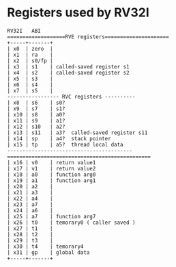# Registers used by RV32I

	RV32I   ABI 
	===================RVE registers=====================
	+-----+-------+
	| x0  | zero  | 
	| x1  | ra    |
	| x2  | s0/fp |
	| x3  | s1    | called-saved register s1
	| x4  | s2    | called-saved register s2
	| x5  | s3    |
	| x6  | s4    |
	| x7  | s5    |
	----------------- RVC registers ----------
	| x8  | s6    | s0?
	| x9  | s7    | s1?
	| x10 | s8    | a0?
	| x11 | s9    | a1?
    | x12 | s10   | a2?
    | x13 | s11   | a3?  called-saved register s11
	| x14 | sp    | a4?  stack pointer
    | x15 | tp    | a5?  thread local data
    -----------------------------------------
    ===============================================
    | x16 | v0    | return value1
    | x17 | v1    | return value2
    | x18 | a0    | function arg0
    | x19 | a1    | function arg1
    | x20 | a2    |
    | x21 | a3    |
    | x22 | a4    |
    | x23 | a7    |
    | x24 | a6    |
    | x25 | a7    | function arg7
    | x26 | t0    | temorary0 ( caller saved )
    | x27 | t1    | 
    | x28 | t2    |
    | x29 | t3    |
    | x30 | t4    | temorary4
    | x31 | gp    | global data
    +-----+-------+
